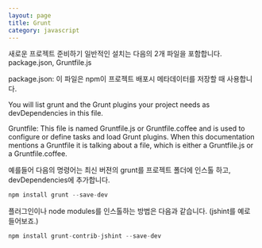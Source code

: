 ```yaml
---
layout: page
title: Grunt
category: javascript
---
```


새로운 프로젝트 준비하기
일반적인 설치는 다음의 2개 파일을 포함합니다. package.json, Gruntfile.js

package.json:
  이 파일은 npm이 프로젝트 배포시 메타데이터를 저장할 때 사용합니다.

  You will list grunt and the Grunt plugins your project needs as devDependencies in this file.

Gruntfile: This file is named Gruntfile.js or Gruntfile.coffee and is used to configure or define tasks and load Grunt plugins. When this documentation mentions a Gruntfile it is talking about a file, which is either a Gruntfile.js or a Gruntfile.coffee.

예를들어 다음의 명령어는 최신 버젼의 grunt를 프로젝트 폴더에 인스톨 하고, devDependencies에 추가합니다.
```javascript
npm install grunt --save-dev
```

플러그인이나 node modules를 인스톨하는 방법은 다음과 같습니다. (jshint를 예로 들어보죠.)
```javascript
npm install grunt-contrib-jshint --save-dev
```
